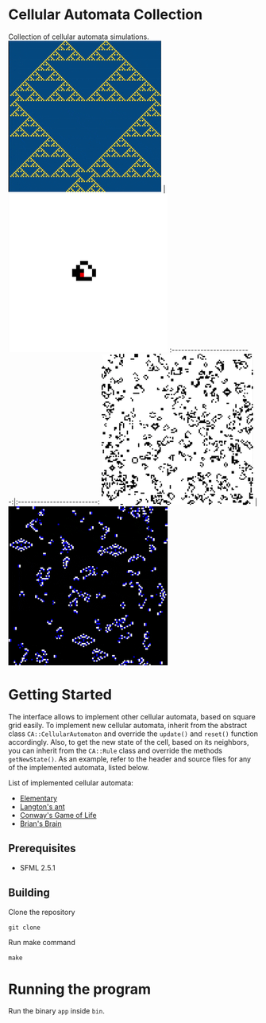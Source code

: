 # Cellular Automata Collection

Collection of cellular automata simulations.
![Elementary cellular automaton with rule 90](https://github.com/BojanSof/CellularAutomata/blob/main/images/elementary.gif) | ![Langton's ant](https://github.com/BojanSof/CellularAutomata/blob/main/images/langton.gif)
:-------------------------:|:-------------------------:
![Conway's Game of Life](https://github.com/BojanSof/CellularAutomata/blob/main/images/conway.gif) | ![Brian's Brain](https://github.com/BojanSof/CellularAutomata/blob/main/images/brian.gif)


# Getting Started

The interface allows to implement other cellular automata, based on square grid easily.
To implement new cellular automata, inherit from the abstract class ```CA::CellularAutomaton```
and override the ```update()``` and ```reset()``` function accordingly.
Also, to get the new state of the cell, based on its neighbors, you can inherit from
the ```CA::Rule``` class and override the methods ```getNewState()```.
As an example, refer to the header and source files for any of the implemented automata,
listed below.

List of implemented cellular automata:
- [Elementary](https://en.wikipedia.org/wiki/Elementary_cellular_automaton)
- [Langton's ant](https://en.wikipedia.org/wiki/Langton%27s_ant)
- [Conway's Game of Life](https://en.wikipedia.org/wiki/Conway%27s_Game_of_Life)
- [Brian's Brain](https://en.wikipedia.org/wiki/Brian%27s_Brain)

## Prerequisites

- SFML 2.5.1

## Building

Clone the repository
```
git clone
```
Run make command
```
make
```

# Running the program

Run the binary ```app``` inside ```bin```.